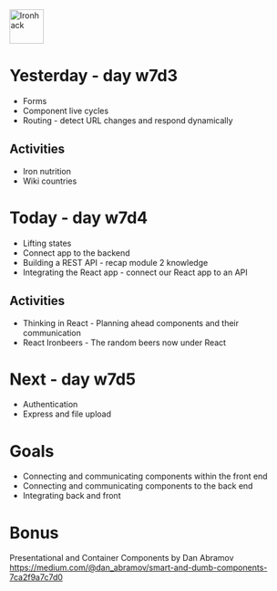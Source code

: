 <img src="https://raw.githubusercontent.com/webmad1019-1/w1d3-advanced-selectors-positioning-full-layout/master/img/ironhack.svg?sanitize=true" alt="Ironhack" width="60"/>

# Yesterday - day w7d3

- Forms
- Component live cycles
- Routing - detect URL changes and respond dynamically

## Activities

- Iron nutrition
- Wiki countries

# Today - day w7d4

- Lifting states
- Connect app to the backend
- Building a REST API - recap module 2 knowledge 
- Integrating the React app - connect our React app to an API

## Activities

- Thinking in React - Planning ahead components and their communication
- React Ironbeers - The random beers now under React

# Next - day w7d5

- Authentication
- Express and file upload

# Goals

- Connecting and communicating components within the front end
- Connecting and communicating components to the back end
- Integrating back and front

# Bonus

Presentational and Container Components by Dan Abramov https://medium.com/@dan_abramov/smart-and-dumb-components-7ca2f9a7c7d0

